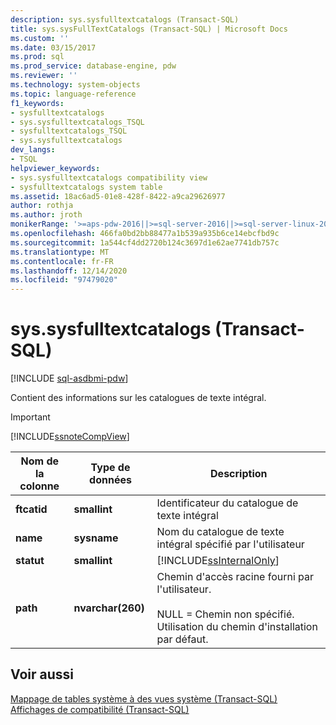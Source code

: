 ```yaml
---
description: sys.sysfulltextcatalogs (Transact-SQL)
title: sys.sysFullTextCatalogs (Transact-SQL) | Microsoft Docs
ms.custom: ''
ms.date: 03/15/2017
ms.prod: sql
ms.prod_service: database-engine, pdw
ms.reviewer: ''
ms.technology: system-objects
ms.topic: language-reference
f1_keywords:
- sysfulltextcatalogs
- sys.sysfulltextcatalogs_TSQL
- sysfulltextcatalogs_TSQL
- sys.sysfulltextcatalogs
dev_langs:
- TSQL
helpviewer_keywords:
- sys.sysfulltextcatalogs compatibility view
- sysfulltextcatalogs system table
ms.assetid: 18ac6ad5-01e8-428f-8422-a9ca29626977
author: rothja
ms.author: jroth
monikerRange: '>=aps-pdw-2016||>=sql-server-2016||>=sql-server-linux-2017||=azuresqldb-mi-current'
ms.openlocfilehash: 466fa0bd2bb88477a1b539a935b6ce14ebcfbd9c
ms.sourcegitcommit: 1a544cf4dd2720b124c3697d1e62ae7741db757c
ms.translationtype: MT
ms.contentlocale: fr-FR
ms.lasthandoff: 12/14/2020
ms.locfileid: "97479020"
---
```

# <a name="syssysfulltextcatalogs-transact-sql"></a>sys.sysfulltextcatalogs (Transact-SQL)
[!INCLUDE [sql-asdbmi-pdw](../../includes/applies-to-version/sql-asdbmi-pdw.md)]

  Contient des informations sur les catalogues de texte intégral.  
  
> [!IMPORTANT]  
>  [!INCLUDE[ssnoteCompView](../../includes/ssnotecompview-md.md)]  
  
|Nom de la colonne|Type de données|Description|  
|-----------------|---------------|-----------------|  
|**ftcatid**|**smallint**|Identificateur du catalogue de texte intégral|  
|**name**|**sysname**|Nom du catalogue de texte intégral spécifié par l'utilisateur|  
|**statut**|**smallint**|[!INCLUDE[ssInternalOnly](../../includes/ssinternalonly-md.md)]|  
|**path**|**nvarchar(260)**|Chemin d'accès racine fourni par l'utilisateur.<br /><br /> NULL = Chemin non spécifié. Utilisation du chemin d'installation par défaut.|  
  
## <a name="see-also"></a>Voir aussi  
 [Mappage de tables système à des vues système &#40;Transact-SQL&#41;](../../relational-databases/system-tables/mapping-system-tables-to-system-views-transact-sql.md)   
 [Affichages de compatibilité &#40;Transact-SQL&#41;](~/relational-databases/system-compatibility-views/system-compatibility-views-transact-sql.md)  
  
  
